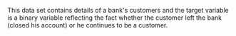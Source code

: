 This data set contains details of a bank's customers and the target variable is a binary variable reflecting the fact whether the customer left the bank (closed his account) or he continues to be a customer.
